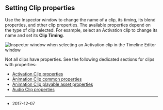 ## Setting Clip properties

Use the Inspector window to change the name of a clip, its timing, its blend properties, and other clip properties. The available properties depend on the type of clip selected. For example, select an Activation clip to change its name and set its **Clip Timing**.

![Inspector window when selecting an Activation clip in the Timeline Editor window](../uploads/Main/timeline_inspector_activation_clip.png)

Not all clips have properties. See the following dedicated sections for clips with properties:

* [Activation Clip properties](TimelineActivationClipProperties)
* [Animation Clip common properties](TimelineAnimationClipProperties)
* [Animation Clip playable asset properties](TimelineAnimationClipPlayableProperties)
* [Audio Clip properties](TimelineAudioClipProperties)

---
* <span class="page-edit">2017-12-07  <!-- include IncludeTextNewPageSomeEdit --></span>
